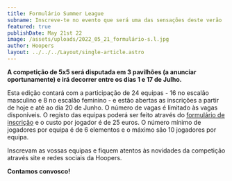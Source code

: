 ```yaml
---
title: Formulário Summer League
subname: Inscreve-te no evento que será uma das sensações deste verão
featured: true
publishDate: May 21st 22
image: /assets/uploads/2022_05_21_formulário-s.l.jpg
author: Hoopers
layout: ../../../Layout/single-article.astro
---
```



**A competição de 5x5 será disputada em 3 pavilhões (a anunciar oportunamente) e irá decorrer entre os dias 1 e 17 de Julho.**



Esta edição contará com a participação de 24 equipas - 16 no escalão masculino e 8 no escalão feminino - e estão abertas as inscrições a partir de hoje e até ao dia 20 de Junho. O número de vagas é limitado às vagas disponíveis. O registo das equipas poderá ser feito através do [formulário de inscrição](https://form.typeform.com/to/NTWY2KVm) e o custo por jogador é de 25 euros. O número mínimo de jogadores por equipa é de 6 elementos e o máximo são 10 jogadores por equipa.

<!--StartFragment-->

Inscrevam as vossas equipas e fiquem atentos às novidades da competição através site e redes sociais da Hoopers.



**Contamos convosco!**



<!--EndFragment-->